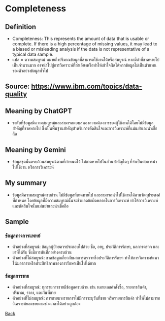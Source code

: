 # Completeness

## Definition
- Completeness: This represents the amount of data that is usable or complete. If there is a high percentage of missing values, it may lead to a biased or misleading analysis if the data is not representative of a typical data sample.
- แปล = ความสมบูรณ์ หมายถึงปริมาณข้อมูลที่สามารถใช้งานได้หรือสมบูรณ์ หากมีค่าที่ขาดหายไปเป็นจำนวนมาก อาจนำไปสู่การวิเคราะห์ที่ลำเอียงหรือทำให้เข้าใจผิดได้หากข้อมูลไม่เป็นตัวแทนของตัวอย่างข้อมูลทั่วไป

## Source: https://www.ibm.com/topics/data-quality

## Meaning by ChatGPT
- ระดับที่ข้อมูลมีความสมบูรณ์และสามารถตอบสนองความต้องการของผู้ใช้งานได้โดยไม่มีข้อมูลสำคัญที่ขาดหายไป ซึ่งเป็นพื้นฐานสำคัญสำหรับการตัดสินใจและการวิเคราะห์ที่แม่นยำและน่าเชื่อถือ

## Meaning by Gemini  
- ข้อมูลชุดนั้นครบถ้วนสมบูรณ์ตามที่กำหนดไว้ ไม่ขาดหายไปในส่วนสำคัญใดๆ ที่จำเป็นต่อการนำไปใช้งาน หรือการวิเคราะห์

## My summary
- ข้อมูลมีความสมบูรณ์ครบถ้วน ไม่มีข้อมูลที่ขาดหายไป และสามารถนำไปใช้งานได้ตามวัตถุประสงค์ที่กำหนด โดยข้อมูลที่มีความสมบูรณ์นั้นจะช่วยลดข้อผิดพลาดในการวิเคราะห์ ทำให้การวิเคราะห์และตัดสินใจนั้นแม่นยำและน่าเชื่อถือ

## Sample
### ข้อมูลทางการแพทย์
- ตัวอย่างที่สมบูรณ์: ข้อมูลผู้ป่วยควรประกอบไปด้วย ชื่อ, อายุ, ประวัติการรักษา, ผลการตรวจ และยาที่ได้รับ ซึ่งมีการบันทึกอย่างครบถ้วน
- ตัวอย่างที่ไม่สมบูรณ์: ขาดข้อมูลเกี่ยวกับผลการตรวจหรือประวัติการรักษา ทำให้การวิเคราะห์แนวโน้มอาการหรือประสิทธิภาพของการรักษาเป็นไปได้ยาก

### ข้อมูลการขาย
- ตัวอย่างที่สมบูรณ์: ทุกรายการขายมีข้อมูลครบถ้วน เช่น หมายเลขคำสั่งซื้อ, รายการสินค้า, ปริมาณ, ราคา, และวันที่ขาย
- ตัวอย่างที่ไม่สมบูรณ์: การขายบางรายการไม่มีการระบุวันที่ขาย หรือรายการสินค้า ทำให้ไม่สามารถวิเคราะห์ยอดขายตามช่วงเวลาได้อย่างถูกต้อง

[Back](README.md)
